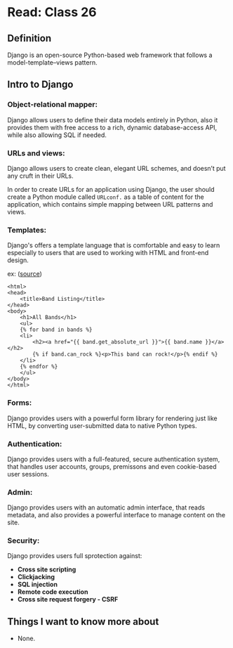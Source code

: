 # Read: Class 26

## Definition

Django is an open-source Python-based web framework that follows a model-template–views pattern.

## Intro to Django

### Object-relational mapper:

Django allows users to define their data models entirely in Python, also it provides them with free access to a rich, dynamic database-access API, while also allowing SQL if needed.

### URLs and views:

Django allows users to create clean, elegant URL schemes, and doesn’t put any cruft in their URLs.

In order to create URLs for an application using Django, the user should create a Python module called `URLconf.` as a table of content for the application, which contains simple mapping between URL patterns and views.

### Templates:

Django's offers a template language that is comfortable and easy to learn especially to users that are used to working with HTML and front-end design.

ex: ([source](https://www.djangoproject.com/start/))

    <html>
    <head>
        <title>Band Listing</title>
    </head>
    <body>
        <h1>All Bands</h1>
        <ul>
        {% for band in bands %}
        <li>
            <h2><a href="{{ band.get_absolute_url }}">{{ band.name }}</a></h2>
            {% if band.can_rock %}<p>This band can rock!</p>{% endif %}
        </li>
        {% endfor %}
        </ul>
    </body>
    </html>

### Forms:

Django provides users with a powerful form library for rendering just like HTML, by converting user-submitted data to native Python types.

### Authentication:

Django provides users with a full-featured, secure authentication system, that handles user accounts, groups, premissons and even cookie-based user sessions.

### Admin:

Django provides users with an automatic admin interface, that reads metadata, and also provides a powerful interface to manage content on the site.

### Security:

Django provides users full sprotection against:
- **Cross site scripting** 
- **Clickjacking**
- **SQL injection**
- **Remote code execution**
- **Cross site request forgery - CSRF**

## Things I want to know more about

- None.
